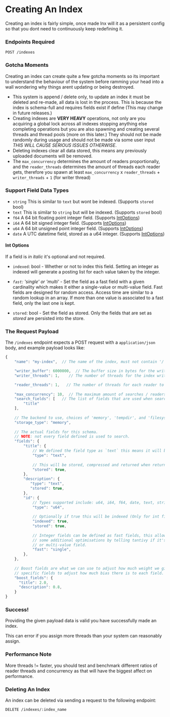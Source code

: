 # Creating An Index
Creating an index is fairly simple, once made lnx will it as a persistent config so that you 
dont need to continuously keep redefining it.

### Endpoints Required
```
POST /indexes
```

### Gotcha Moments
Creating an index can create quite a few gotcha moments so its important to understand the behaviour
of the system before ramming your head into a wall wondering why things arent updating or being
destroyed.

- This system is append / delete only, to update an index it must be deleted and re-made, all 
data is lost in the process. This is because the index is schema-full and requires fields exist
if define (This may change in future releases.)
- Creating indexes are **VERY HEAVY** operations, not only are you acquiring a global lock across
all indexes stopping anything else completing operations but you are also spawning and creating
several threads and thread pools (more on this later.) They should not be made randomly during 
usage and should not be made via some user input *THIS WILL CAUSE SERIOUS ISSUES OTHERWISE*.
- Deleting indexes clear all data stored, this means any previously uploaded documents will be
removed.
- The `max_concurrency` determines the amount of readers proportionally, and 
the `reader_threads` determines the amount of threads each reader gets, 
therefore you spawn at least `max_concurrency` x `reader_threads` + `writer_threads` + `1` (for writer thread)

### Support Field Data Types
- `string` This is similar to `text` but wont be indexed. (Supports `stored` bool)
- `text` This is similar to `string` but will be indexed. (Supports `stored` bool)
- `f64` A 64 bit floating point integer field. (Supports [IntOptions](/getting_started/creating_a_index.html#int-options))
- `i64` A 64 bit signed integer field. (Supports [IntOptions](/getting_started/creating_a_index.html#int-options))
- `u64` A 64 bit unsigned point integer field. (Supports [IntOptions](/getting_started/creating_a_index.html#int-options))
- `date` A UTC datetime field, stored as a u64 integer. (Supports [IntOptions](/getting_started/creating_a_index.html#int-options))


#### Int Options
If a field is *in italic* it's optional and not required.

- `indexed`: bool - Whether or not to index this field. 
Setting an integer as indexed will generate a posting list for each value taken by the integer.

- *`fast`: 'single' or 'multi'* - Set the field as a fast field with a
given cardinality which makes it either a single-value or multi-value field. 
Fast fields are designed for random access.
Access time are similar to a random lookup in an array.
If more than one value is associated to a fast field, only the last one is kept.

- `stored`: bool - Set the field as stored.
Only the fields that are set as *stored* are persisted into the store.

### The Request Payload
The `/indexes` endpoint expects a POST request with a `application/json` body, and example 
payload looks like:

```js
{
    "name": "my-index",  // The name of the index, must not contain '/'

    "writer_buffer": 6000000,  // The buffer size in bytes for the writer to use.
    "writer_threads": 1,    // The number of threads for the index writer to use.

    "reader_threads": 1,   // The number of threads for each reader to use. 
    
    "max_concurrency": 10,  // The maximum amount of searches / readers at one time.
    "search_fields": [   // The list of fields that are used when searching.
        "title" 
    ],
    
    // The backend to use, choices of 'memory', 'tempdir', and 'filesystem'
    "storage_type": "memory",
    
    // The actual fields for this schema.
    // NOTE: not every field defined is used to search.
    "fields": {   
        "title": {
            // We defined the field type as `text` this means it will be indexed.
            "type": "text",   
          
            // This will be stored, compressed and returned when returning data.
            "stored": true,   
        },
        "description": {
           "type": "text",  
           "stored": true,
        },
        "id": {
            // Types supported include: u64, i64, f64, date, text, string, bytes
            "type": "u64",    
    
            // Optionally if true this will be indexed (Only for int fields and date)
            "indexed": true,  
            "stored": true,   
  
            // Integer fields can be defined as fast fields, this allows us to apply
            // some additional optimisations by telling tantivy if it's a single value
            // or multi-value field.
            "fast": "single", 
        },    
    },
    
    // Boost fields are what we can use to adjust how much weight we give to
    // specific fields to adjust how much bias there is to each field.
    "boost_fields": {   
      "title": 2.0,     
      "description": 0.8,
    }
}
```

### Success!
Providing the given payload data is valid you have successfully made an index.

This can error if you assign more threads than your system can reasonably assign.

### Performance Note
More threads != faster, you should test and benchmark different ratios of reader threads
and concurrency as that will have the biggest affect on performance.

### Deleting An Index
An index can be deleted via sending a request to the following endpoint:
```
DELETE /indexes/:index_name
```